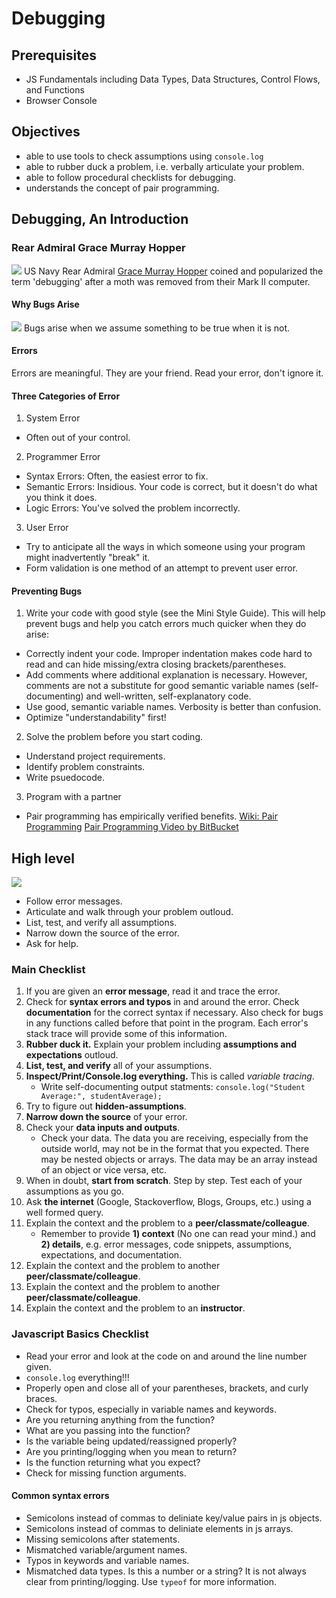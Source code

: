 # Debugging

## Prerequisites

* JS Fundamentals including Data Types, Data Structures, Control Flows, and Functions
* Browser Console

## Objectives

* able to use tools to check assumptions using ```console.log```
* able to rubber duck a problem, i.e. verbally articulate your problem.
* able to follow procedural checklists for debugging.
* understands the concept of pair programming.


## Debugging, An Introduction

### Rear Admiral Grace Murray Hopper
![](https://upload.wikimedia.org/wikipedia/commons/thumb/a/ad/Commodore_Grace_M._Hopper%2C_USN_%28covered%29.jpg/800px-Commodore_Grace_M._Hopper%2C_USN_%28covered%29.jpg)
US Navy Rear Admiral [Grace Murray Hopper](https://en.wikipedia.org/wiki/Grace_Hopper) coined and popularized the term 'debugging' after a moth was removed from their Mark II computer.


#### Why Bugs Arise
![](https://upload.wikimedia.org/wikipedia/commons/8/8a/H96566k.jpg)
Bugs arise when we assume something to be true when it is not.

#### Errors
Errors are meaningful. They are your friend. Read your error, don't ignore it.

#### Three Categories of Error
1) System Error

- Often out of your control. 

2) Programmer Error

- Syntax Errors: Often, the easiest error to fix. 
- Semantic Errors: Insidious. Your code is correct, but it doesn't do what you think it does.
- Logic Errors: You've solved the problem incorrectly.

3) User Error

- Try to anticipate all the ways in which someone using your program might inadvertently "break" it.
- Form validation is one method of an attempt to prevent user error.

#### Preventing Bugs

1) Write your code with good style (see the Mini Style Guide). This will help prevent bugs and help you catch errors much quicker when they do arise:

- Correctly indent your code. Improper indentation makes code hard to read and can hide missing/extra closing brackets/parentheses.
- Add comments where additional explanation is necessary. However, comments are not a substitute for good semantic variable names (self-documenting) and well-written, self-explanatory code.
- Use good, semantic variable names. Verbosity is better than confusion.
- Optimize "understandability" first!

2) Solve the problem before you start coding.

- Understand project requirements.
- Identify problem constraints.
- Write psuedocode.

3) Program with a partner

- Pair programming has empirically verified benefits.
[Wiki: Pair Programming](https://en.wikipedia.org/wiki/Pair_programming)
[Pair Programming Video by BitBucket](https://bitbucket.org/spooning/)

## High level

![](https://upload.wikimedia.org/wikipedia/commons/thumb/8/8e/Rubber_duckies_So_many_ducks.jpg/800px-Rubber_duckies_So_many_ducks.jpg)

- Follow error messages.
- Articulate and walk through your problem outloud.
- List, test, and verify all assumptions.
- Narrow down the source of the error.
- Ask for help.

### Main Checklist
1. If you are given an **error message**, read it and trace the error.
2. Check for **syntax errors and typos** in and around the error. Check **documentation** for the correct syntax if necessary. Also check for bugs in any functions called before that point in the program. Each error's stack trace will provide some of this information. 
3. **Rubber duck it.** Explain your problem including **assumptions and expectations** outloud.
4. **List, test, and verify** all of your assumptions.
5. **Inspect/Print/Console.log everything.** This is called *variable tracing*. 
     - Write self-documenting output statments: ```console.log("Student Average:", studentAverage);```
6. Try to figure out **hidden-assumptions**.
7. **Narrow down the source** of your error.
8. Check your **data inputs and outputs**.
     - Check your data. The data you are receiving, especially from the outside world, may not be in the format that you expected. There may be nested objects or arrays. The data may be an array instead of an object or vice versa, etc.
9. When in doubt, **start from scratch**. Step by step. Test each of your assumptions as you go.
10. Ask **the internet** (Google, Stackoverflow, Blogs, Groups, etc.) using a well formed query.
11. Explain the context and the problem to a **peer/classmate/colleague**. 
      - Remember to provide **1) context** (No one can read your mind.) and **2) details**, e.g. error messages, code snippets, assumptions, expectations, and documentation.
12. Explain the context and the problem to another **peer/classmate/colleague**.
13. Explain the context and the problem to another **peer/classmate/colleague**.
14. Explain the context and the problem to an **instructor**.


### Javascript Basics Checklist

- Read your error and look at the code on and around the line number given.
- ```console.log``` everything!!!
- Properly open and close all of your parentheses, brackets, and curly braces.
- Check for typos, especially in variable names and keywords.
- Are you returning anything from the function?
- What are you passing into the function?
- Is the variable being updated/reassigned properly?
- Are you printing/logging when you mean to return?
- Is the function returning what you expect?
- Check for missing function arguments.


#### Common syntax errors

- Semicolons instead of commas to deliniate key/value pairs in js objects.
- Semicolons instead of commas to deliniate elements in js arrays.
- Missing semicolons after statements.
- Mismatched variable/argument names.
- Typos in keywords and variable names.
- Mismatched data types. Is this a number or a string? It is not always clear from printing/logging. Use ```typeof``` for more information.
